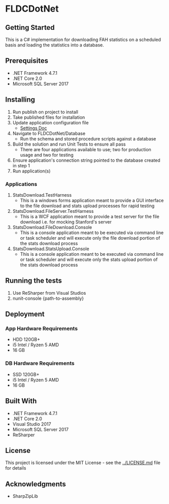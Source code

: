 # FLDCDotNet

## Getting Started

This is a C# implementation for downloading FAH statistics on a scheduled basis and loading the statistics into a database.

## Prerequisites

* .NET Framework 4.7.1
* .NET Core 2.0
* Microsoft SQL Server 2017

## Installing

1. Run publish on project to install
2. Take published files for installation
3. Update application configuration file
	* [Settings Doc](SettingsConfiguration.md)
4. Navigate to FLDCDotNet/Database 
	* Run the schema and stored procedure scripts against a database
5. Build the solution and run Unit Tests to ensure all pass
	* There are four applications available to use; two for production usage and two for testing
6. Ensure application's connection string pointed to the database created in step 1
7. Run application(s)

### Applications

1. StatsDownload.TestHarness
	* This is a windows forms application meant to provide a GUI interface to the file download and stats upload processes for rapid testing
2. StatsDownload.FileServer.TestHarness
	* This is a WCF application meant to provide a test server for the file download i.e. for mocking Stanford's server
3. StatsDownload.FileDownload.Console
	* This is a console application meant to be executed via command line or task scheduler and will execute only the file download portion of the stats download process
4. StatsDownload.StatsUpload.Console
	* This is a console application meant to be executed via command line or task scheduler and will execute only the stats upload portion of the stats download process

## Running the tests

1. Use ReSharper from Visual Studios
2. nunit-console {path-to-assembly}

## Deployment

### App Hardware Requirements

* HDD 120GB+
* i5 Intel / Ryzen 5 AMD
* 16 GB

### DB Hardware Requirements

* SSD 120GB+
* i5 Intel / Ryzen 5 AMD
* 16 GB

## Built With

* .NET Framework 4.7.1
* .NET Core 2.0
* Visual Studio 2017
* Microsoft SQL Server 2017
* ReSharper

## License

This project is licensed under the MIT License - see the [../LICENSE.md](LICENSE.md) file for details

## Acknowledgments

* SharpZipLib